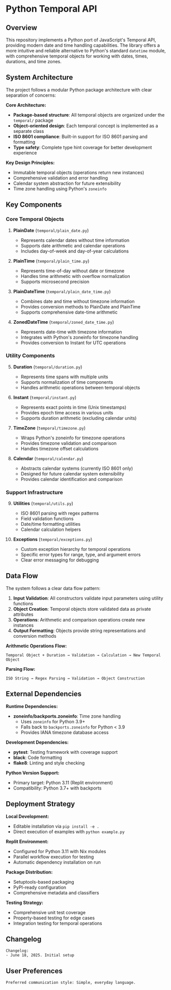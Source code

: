 # Python Temporal API

## Overview

This repository implements a Python port of JavaScript's Temporal API, providing modern date and time handling capabilities. The library offers a more intuitive and reliable alternative to Python's standard `datetime` module, with comprehensive temporal objects for working with dates, times, durations, and time zones.

## System Architecture

The project follows a modular Python package architecture with clear separation of concerns:

**Core Architecture:**
- **Package-based structure**: All temporal objects are organized under the `temporal/` package
- **Object-oriented design**: Each temporal concept is implemented as a separate class
- **ISO 8601 compliance**: Built-in support for ISO 8601 parsing and formatting
- **Type safety**: Complete type hint coverage for better development experience

**Key Design Principles:**
- Immutable temporal objects (operations return new instances)
- Comprehensive validation and error handling
- Calendar system abstraction for future extensibility
- Time zone handling using Python's `zoneinfo`

## Key Components

### Core Temporal Objects
1. **PlainDate** (`temporal/plain_date.py`)
   - Represents calendar dates without time information
   - Supports date arithmetic and calendar operations
   - Includes day-of-week and day-of-year calculations

2. **PlainTime** (`temporal/plain_time.py`)
   - Represents time-of-day without date or timezone
   - Handles time arithmetic with overflow normalization
   - Supports microsecond precision

3. **PlainDateTime** (`temporal/plain_date_time.py`)
   - Combines date and time without timezone information
   - Provides conversion methods to PlainDate and PlainTime
   - Supports comprehensive date-time arithmetic

4. **ZonedDateTime** (`temporal/zoned_date_time.py`)
   - Represents date-time with timezone information
   - Integrates with Python's zoneinfo for timezone handling
   - Provides conversion to Instant for UTC operations

### Utility Components
5. **Duration** (`temporal/duration.py`)
   - Represents time spans with multiple units
   - Supports normalization of time components
   - Handles arithmetic operations between temporal objects

6. **Instant** (`temporal/instant.py`)
   - Represents exact points in time (Unix timestamps)
   - Provides epoch time access in various units
   - Supports duration arithmetic (excluding calendar units)

7. **TimeZone** (`temporal/timezone.py`)
   - Wraps Python's zoneinfo for timezone operations
   - Provides timezone validation and comparison
   - Handles timezone offset calculations

8. **Calendar** (`temporal/calendar.py`)
   - Abstracts calendar systems (currently ISO 8601 only)
   - Designed for future calendar system extensibility
   - Provides calendar identification and comparison

### Support Infrastructure
9. **Utilities** (`temporal/utils.py`)
   - ISO 8601 parsing with regex patterns
   - Field validation functions
   - Date/time formatting utilities
   - Calendar calculation helpers

10. **Exceptions** (`temporal/exceptions.py`)
    - Custom exception hierarchy for temporal operations
    - Specific error types for range, type, and argument errors
    - Clear error messaging for debugging

## Data Flow

The system follows a clear data flow pattern:

1. **Input Validation**: All constructors validate input parameters using utility functions
2. **Object Creation**: Temporal objects store validated data as private attributes
3. **Operations**: Arithmetic and comparison operations create new instances
4. **Output Formatting**: Objects provide string representations and conversion methods

**Arithmetic Operations Flow:**
```
Temporal Object + Duration → Validation → Calculation → New Temporal Object
```

**Parsing Flow:**
```
ISO String → Regex Parsing → Validation → Object Construction
```

## External Dependencies

**Runtime Dependencies:**
- **zoneinfo/backports.zoneinfo**: Time zone handling
  - Uses `zoneinfo` for Python 3.9+
  - Falls back to `backports.zoneinfo` for Python < 3.9
  - Provides IANA timezone database access

**Development Dependencies:**
- **pytest**: Testing framework with coverage support
- **black**: Code formatting
- **flake8**: Linting and style checking

**Python Version Support:**
- Primary target: Python 3.11 (Replit environment)
- Compatibility: Python 3.7+ with backports

## Deployment Strategy

**Local Development:**
- Editable installation via `pip install -e .`
- Direct execution of examples with `python example.py`

**Replit Environment:**
- Configured for Python 3.11 with Nix modules
- Parallel workflow execution for testing
- Automatic dependency installation on run

**Package Distribution:**
- Setuptools-based packaging
- PyPI-ready configuration
- Comprehensive metadata and classifiers

**Testing Strategy:**
- Comprehensive unit test coverage
- Property-based testing for edge cases
- Integration testing for temporal operations

## Changelog

```
Changelog:
- June 18, 2025. Initial setup
```

## User Preferences

```
Preferred communication style: Simple, everyday language.
```